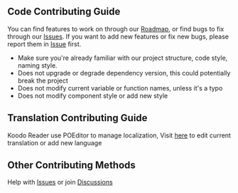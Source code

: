 ## Code Contributing Guide

You can find features to work on through our [Roadmap](https://www.notion.so/troyeguo/d1c19a132932465bae1d89dd963c92ea?v=ca8aa69cf25849c18c92b92ba868663b), or find bugs to fix through our [Issues](https://github.com/troyeguo/koodo-reader/issues). If you want to add new features or fix new bugs, please report them in [Issue](https://github.com/troyeguo/koodo-reader/issues) first.

- Make sure you're already familiar with our project structure, code style, naming style.
- Does not upgrade or degrade dependency version, this could potentially break the project
- Does not modify current variable or function names, unless it's a typo
- Does not modify component style or add new style

## Translation Contributing Guide

Koodo Reader use POEditor to manage localization, Visit [here](https://poeditor.com/join/project?hash=fk4qbQTlsk) to edit current translation or add new language

## Other Contributing Methods

Help with [Issues](https://github.com/troyeguo/koodo-reader/issues) or join [Discussions](https://github.com/troyeguo/koodo-reader/discussions)
